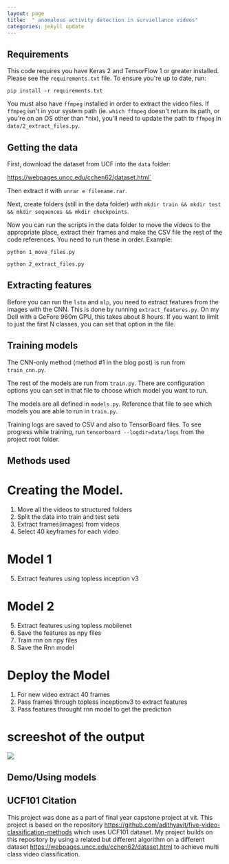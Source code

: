 ```yaml
---
layout: page
title:  " anomalous activity detection in surviellance videos"
categories: jekyll update
---
```


## Requirements

This code requires you have Keras 2 and TensorFlow 1 or greater installed. Please see the `requirements.txt` file. To ensure you're up to date, run:

`pip install -r requirements.txt`

You must also have `ffmpeg` installed in order to extract the video files. If `ffmpeg` isn't in your system path (ie. `which ffmpeg` doesn't return its path, or you're on an OS other than *nix), you'll need to update the path to `ffmpeg` in `data/2_extract_files.py`.

## Getting the data

First, download the dataset from UCF into the `data` folder:

https://webpages.uncc.edu/cchen62/dataset.html`


Then extract it with `unrar e filename.rar`.

Next, create folders (still in the data folder) with `mkdir train && mkdir test && mkdir sequences && mkdir checkpoints`.

Now you can run the scripts in the data folder to move the videos to the appropriate place, extract their frames and make the CSV file the rest of the code references. You need to run these in order. Example:

`python 1_move_files.py`

`python 2_extract_files.py`

## Extracting features

Before you can run the `lstm` and `mlp`, you need to extract features from the images with the CNN. This is done by running `extract_features.py`. On my Dell with a GeFore 960m GPU, this takes about 8 hours. If you want to limit to just the first N classes, you can set that option in the file.

## Training models

The CNN-only method (method #1 in the blog post) is run from `train_cnn.py`.

The rest of the models are run from `train.py`. There are configuration options you can set in that file to choose which model you want to run.

The models are all defined in `models.py`. Reference that file to see which models you are able to run in `train.py`.

Training logs are saved to CSV and also to TensorBoard files. To see progress while training, run `tensorboard --logdir=data/logs` from the project root folder.

## Methods used
# Creating the Model.

1. Move all the videos to structured folders
2. Split the data into train and test sets
3. Extract frames(images) from videos
4. Select 40 keyframes for each video
# Model 1 
5. Extract features using topless inception v3
# Model 2
5. Extract features using topless mobilenet
6. Save the features as npy files
7. Train rnn on npy files
8. Save the Rnn model
# Deploy the Model
1. For new video extract 40 frames
2. Pass frames through topless inceptionv3 to extract features
3. Pass features throught rnn model to get the prediction

# screeshot of the output
![](images/predictions_image.png)

## Demo/Using models



## UCF101 Citation

This project was done as a part of final year capstone project at vit. This project is based on the repository https://github.com/adithyavit/five-video-classification-methods which uses UCF101 dataset. My project builds on this repository by using a related but different algorithm on a different dataset https://webpages.uncc.edu/cchen62/dataset.html to achieve multi class video classification.
